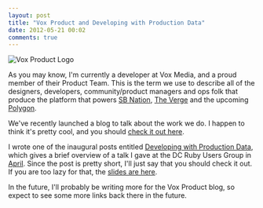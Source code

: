 ```yaml
---
layout: post
title: "Vox Product and Developing with Production Data"
date: 2012-05-21 00:02
comments: true
---
```


![Vox Product Logo](http://i.imgur.com/0N9Ei.png)

As you may know, I'm currently a developer at Vox Media, and a proud
member of their Product Team. This is the term we use to describe all of
the designers, developers, community/product managers and ops folk that
produce the platform that powers [SB Nation](http://www.sbnation.com), [The
Verge](http://www.theverge.com) and the upcoming [Polygon](http://www.polygon.com).

We've recently launched a blog to talk about the work we do. I happen to
think it's pretty cool, and you should [check it out here](http://product.voxmedia.com/).

I wrote one of the inaugural posts entitled [Developing with
Production Data](http://product.voxmedia.com/post/21876312260/developing-with-production-data), which
gives a brief overview of a talk I gave at the DC Ruby Users Group in
[April](http://www.meetup.com/dcruby/events/25856291/). Since the post
is pretty short, I'll just say that you should check it out. If you are
too lazy for that, the [slides are here](http://blog.clifreeder.com/Developing-With-Production-Data/).

In the future, I'll probably be writing more for the Vox Product blog,
so expect to see some more links back there in the future.

